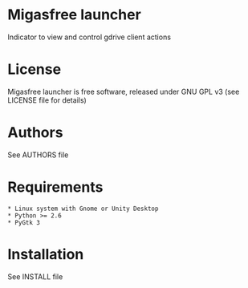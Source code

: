 Migasfree launcher
==================

Indicator to view and control gdrive client actions


License
=======

Migasfree launcher is free software, released under GNU GPL v3 (see LICENSE file for details)


Authors
=======

See AUTHORS file


Requirements
============

    * Linux system with Gnome or Unity Desktop
    * Python >= 2.6
    * PyGtk 3


Installation
============

See INSTALL file
